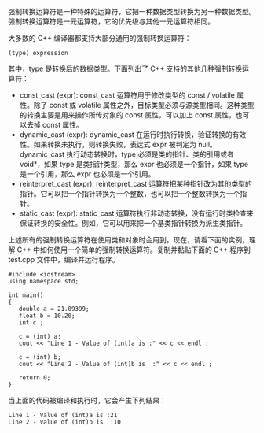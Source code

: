 强制转换运算符是一种特殊的运算符，它把一种数据类型转换为另一种数据类型。强制转换运算符是一元运算符，它的优先级与其他一元运算符相同。

大多数的 C++ 编译器都支持大部分通用的强制转换运算符：

```
(type) expression 
```

其中，type 是转换后的数据类型。下面列出了 C++ 支持的其他几种强制转换运算符：

-   const_cast<type> (expr): const_cast 运算符用于修改类型的 const / volatile 属性。除了 const 或 volatile 属性之外，目标类型必须与源类型相同。这种类型的转换主要是用来操作所传对象的 const 属性，可以加上 const 属性，也可以去掉 const 属性。
-   dynamic_cast<type> (expr): dynamic_cast 在运行时执行转换，验证转换的有效性。如果转换未执行，则转换失败，表达式 expr 被判定为 null。dynamic_cast 执行动态转换时，type 必须是类的指针、类的引用或者 void*，如果 type 是类指针类型，那么 expr 也必须是一个指针，如果 type 是一个引用，那么 expr 也必须是一个引用。
-   reinterpret_cast<type> (expr): reinterpret_cast 运算符把某种指针改为其他类型的指针。它可以把一个指针转换为一个整数，也可以把一个整数转换为一个指针。
-   static_cast<type> (expr): static_cast 运算符执行非动态转换，没有运行时类检查来保证转换的安全性。例如，它可以用来把一个基类指针转换为派生类指针。

上述所有的强制转换运算符在使用类和对象时会用到。现在，请看下面的实例，理解 C++ 中如何使用一个简单的强制转换运算符。复制并黏贴下面的 C++ 程序到 test.cpp 文件中，编译并运行程序。

```
#include <iostream>
using namespace std;
 
int main()
{
   double a = 21.09399;
   float b = 10.20;
   int c ;
 
   c = (int) a;
   cout << "Line 1 - Value of (int)a is :" << c << endl ;
   
   c = (int) b;
   cout << "Line 2 - Value of (int)b is  :" << c << endl ;
   
   return 0;
}
```

当上面的代码被编译和执行时，它会产生下列结果：

```
Line 1 - Value of (int)a is :21
Line 2 - Value of (int)b is  :10
```

